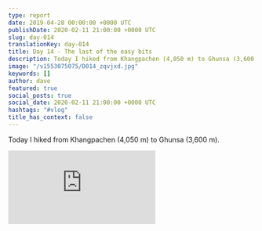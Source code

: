 ```yaml
---
type: report
date: 2019-04-28 00:00:00 +0000 UTC
publishDate: 2020-02-11 21:00:00 +0000 UTC
slug: day-014
translationKey: day-014
title: Day 14 - The last of the easy bits
description: Today I hiked from Khangpachen (4,050 m) to Ghunsa (3,600 m).
image: "/v1553075075/D014_zqvjxd.jpg"
keywords: []
author: dave
featured: true
social_posts: true
social_date: 2020-02-11 21:00:00 +0000 UTC
hashtags: "#vlog"
title_has_context: false
---
```


Today I hiked from Khangpachen (4,050 m) to Ghunsa (3,600 m).

<iframe src="https://www.youtube.com/embed/gcsrJiPMhg8" frameborder="0" allow="accelerometer; autoplay; encrypted-media; gyroscope; picture-in-picture" allowfullscreen></iframe>

